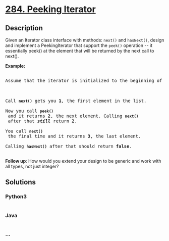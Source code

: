 # [284. Peeking Iterator](https://leetcode.com/problems/peeking-iterator)

## Description
<p>Given an Iterator class interface with methods: <code>next()</code> and <code>hasNext()</code>, design and implement a PeekingIterator that support the <code>peek()</code> operation -- it essentially peek() at the element that will be returned by the next call to next().</p>



<p><strong>Example:</strong></p>



<pre>

Assume that the iterator is initialized to the beginning of the list: <strong><code>[1,2,3]</code></strong>.



Call <strong><code>next()</code></strong> gets you <strong>1</strong>, the first element in the list.

Now you call <strong><code>peek()</code></strong> and it returns <strong>2</strong>, the next element. Calling <strong><code>next()</code></strong> after that <i><b>still</b></i> return <strong>2</strong>. 

You call <strong><code>next()</code></strong> the final time and it returns <strong>3</strong>, the last element. 

Calling <strong><code>hasNext()</code></strong> after that should return <strong>false</strong>.

</pre>



<p><b>Follow up</b>: How would you extend your design to be generic and work with all types, not just integer?</p>




## Solutions


<!-- tabs:start -->

### **Python3**

```python

```

### **Java**

```java

```

### **...**
```

```

<!-- tabs:end -->